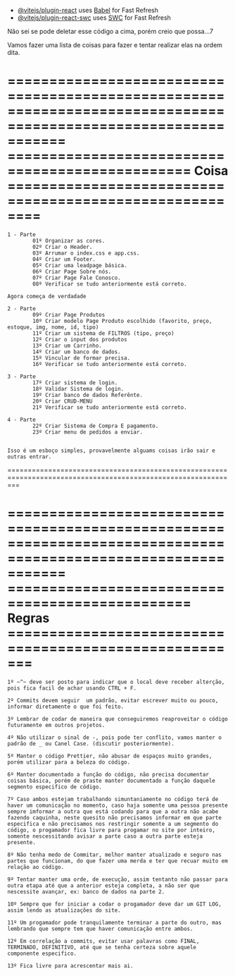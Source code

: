 
- [@vitejs/plugin-react](https://github.com/vitejs/vite-plugin-react/blob/main/packages/plugin-react/README.md) uses [Babel](https://babeljs.io/) for Fast Refresh
- [@vitejs/plugin-react-swc](https://github.com/vitejs/vite-plugin-react-swc) uses [SWC](https://swc.rs/) for Fast Refresh



Não sei se pode deletar esse código a cima, porém creio que possa...7

Vamos fazer uma lista de coisas para fazer e tentar realizar elas na ordem dita.


===============================================================================================================
================================================ Coisa ========================================================
===============================================================================================================
    1 - Parte 
            01º Organizar as cores.
            02º Criar o Header.
            03º Arrumar o index.css e app.css.
            04º Criar um Footer.
            05º Criar uma leadpage básica.
            06º Criar Page Sobre nós.
            07º Criar Page Fale Conosco.
            08º Verificar se tudo anteriormente está correto.

    Agora começa de verdadade

    2 - Parte
            09º Criar Page Produtos
            10º Criar modelo Page Produto escolhido (favorito, preço, estoque, img, nome, id, tipo)
            11º Criar um sistema de FILTROS (tipo, preço)
            12º Criar o input dos produtos 
            13º Criar um Carrinho.
            14º Criar um banco de dados.
            15º Vincular de formar precisa.
            16º Verificar se tudo anteriormente está correto.

    3 - Parte
            17º Criar sistema de login.
            18º Validar Sistema de login.
            19º Criar banco de dados Referênte.
            20º Criar CRUD-MENU
            21º Verificar se tudo anteriormente está correto.

    4 - Parte 
            22º Criar Sistema de Compra E pagamento.
            23º Criar menu de pedidos a enviar.


    Isso é um esboço simples, provavelmente alguams coisas irão sair e outras entrar.

===============================================================================================================

===============================================================================================================
================================================ Regras =======================================================
===============================================================================================================

    1º ~^~ deve ser posto para indicar que o local deve receber alterção, pois fica facil de achar usando CTRL + F.

    2º Commits devem seguir  um padrão, evitar escrever muito ou pouco, informar diretamente o que foi feito.

    3º Lembrar de codar de maneira que conseguiremos reaproveitar o código futuramente em outros projetos.

    4º Não utilizar o sinal de -, pois pode ter conflito, vamos manter o padrão de _ ou Canel Case. (discutir posteriormente).

    5º Manter o código Prettier, não abusar de espaços muito grandes, porém utilizar para a beleza do código.

    6º Manter documentado a função do código, não precisa documentar coisas básica, porém de praste manter documentado a função daquele segmento especifico de código. 

    7º Caso ambos estejam trabalhando simuntaniamente no código terá de haver um comunicação no momento, caso haja somente uma pessoa presente sempre imformar a outra que está codando para que a outra não acabe fazendo caquinha, neste quesito não precisamos informar em que parte especifica e não precisamos nos restringir somente a um segmento do código, o progamador fica livre para progamar no site por inteiro, somente nescessitando avisar a parte caso a outra parte esteja presente.

    8º Não tenha medo de Commitar, melhor manter atualizado e seguro nas partes que funcionam, do que fazer uma merda e ter que recuar muito em relação ao código.

    9º Tentar manter uma orde, de execução, assim tentanto não passar para outra etapa até que a anterior esteja completa, a não ser que nescessite avançar, ex: banco de dados na parte 2. 

    10º Sempre que for iniciar a codar o progamador deve dar um GIT LOG, assim lendo as atualizações do site.

    11º Um progamador pode tranquilamente terminar a parte do outro, mas lembrando que sempre tem que haver comunicação entre ambos.

    12º Em correlação a commits, evitar usar palavras como FINAL, TERMINADO, DEFINITIVO, até que se tenha certeza sobre aquele componente especifico.

    13º Fica livre para acrescentar mais ai.